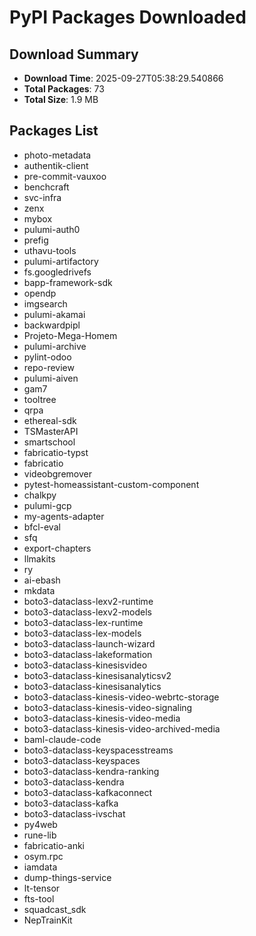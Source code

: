 # PyPI Packages Downloaded

## Download Summary
- **Download Time**: 2025-09-27T05:38:29.540866
- **Total Packages**: 73
- **Total Size**: 1.9 MB

## Packages List
- photo-metadata
- authentik-client
- pre-commit-vauxoo
- benchcraft
- svc-infra
- zenx
- mybox
- pulumi-auth0
- prefig
- uthavu-tools
- pulumi-artifactory
- fs.googledrivefs
- bapp-framework-sdk
- opendp
- imgsearch
- pulumi-akamai
- backwardpipl
- Projeto-Mega-Homem
- pulumi-archive
- pylint-odoo
- repo-review
- pulumi-aiven
- gam7
- tooltree
- qrpa
- ethereal-sdk
- TSMasterAPI
- smartschool
- fabricatio-typst
- fabricatio
- videobgremover
- pytest-homeassistant-custom-component
- chalkpy
- pulumi-gcp
- my-agents-adapter
- bfcl-eval
- sfq
- export-chapters
- llmakits
- ry
- ai-ebash
- mkdata
- boto3-dataclass-lexv2-runtime
- boto3-dataclass-lexv2-models
- boto3-dataclass-lex-runtime
- boto3-dataclass-lex-models
- boto3-dataclass-launch-wizard
- boto3-dataclass-lakeformation
- boto3-dataclass-kinesisvideo
- boto3-dataclass-kinesisanalyticsv2
- boto3-dataclass-kinesisanalytics
- boto3-dataclass-kinesis-video-webrtc-storage
- boto3-dataclass-kinesis-video-signaling
- boto3-dataclass-kinesis-video-media
- boto3-dataclass-kinesis-video-archived-media
- baml-claude-code
- boto3-dataclass-keyspacesstreams
- boto3-dataclass-keyspaces
- boto3-dataclass-kendra-ranking
- boto3-dataclass-kendra
- boto3-dataclass-kafkaconnect
- boto3-dataclass-kafka
- boto3-dataclass-ivschat
- py4web
- rune-lib
- fabricatio-anki
- osym.rpc
- iamdata
- dump-things-service
- lt-tensor
- fts-tool
- squadcast_sdk
- NepTrainKit
